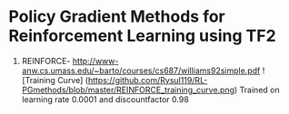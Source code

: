 # Policy Gradient Methods for Reinforcement Learning using TF2
1. REINFORCE- http://www-anw.cs.umass.edu/~barto/courses/cs687/williams92simple.pdf
![Training Curve] (https://github.com/Rysul119/RL-PGmethods/blob/master/REINFORCE_training_curve.png)
Trained on learning rate 0.0001 and discountfactor 0.98
